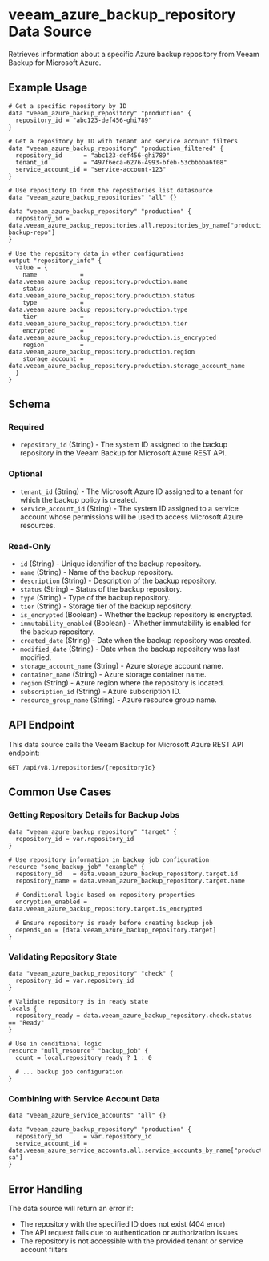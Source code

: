 # veeam_azure_backup_repository Data Source

Retrieves information about a specific Azure backup repository from Veeam Backup for Microsoft Azure.

## Example Usage

```hcl
# Get a specific repository by ID
data "veeam_azure_backup_repository" "production" {
  repository_id = "abc123-def456-ghi789"
}

# Get a repository by ID with tenant and service account filters
data "veeam_azure_backup_repository" "production_filtered" {
  repository_id      = "abc123-def456-ghi789"
  tenant_id          = "497f6eca-6276-4993-bfeb-53cbbbba6f08"
  service_account_id = "service-account-123"
}

# Use repository ID from the repositories list datasource
data "veeam_azure_backup_repositories" "all" {}

data "veeam_azure_backup_repository" "production" {
  repository_id = data.veeam_azure_backup_repositories.all.repositories_by_name["production-backup-repo"]
}

# Use the repository data in other configurations
output "repository_info" {
  value = {
    name            = data.veeam_azure_backup_repository.production.name
    status          = data.veeam_azure_backup_repository.production.status
    type            = data.veeam_azure_backup_repository.production.type
    tier            = data.veeam_azure_backup_repository.production.tier
    encrypted       = data.veeam_azure_backup_repository.production.is_encrypted
    region          = data.veeam_azure_backup_repository.production.region
    storage_account = data.veeam_azure_backup_repository.production.storage_account_name
  }
}
```

## Schema

### Required

- `repository_id` (String) - The system ID assigned to the backup repository in the Veeam Backup for Microsoft Azure REST API.

### Optional

- `tenant_id` (String) - The Microsoft Azure ID assigned to a tenant for which the backup policy is created.
- `service_account_id` (String) - The system ID assigned to a service account whose permissions will be used to access Microsoft Azure resources.

### Read-Only

- `id` (String) - Unique identifier of the backup repository.
- `name` (String) - Name of the backup repository.
- `description` (String) - Description of the backup repository.
- `status` (String) - Status of the backup repository.
- `type` (String) - Type of the backup repository.
- `tier` (String) - Storage tier of the backup repository.
- `is_encrypted` (Boolean) - Whether the backup repository is encrypted.
- `immutability_enabled` (Boolean) - Whether immutability is enabled for the backup repository.
- `created_date` (String) - Date when the backup repository was created.
- `modified_date` (String) - Date when the backup repository was last modified.
- `storage_account_name` (String) - Azure storage account name.
- `container_name` (String) - Azure storage container name.
- `region` (String) - Azure region where the repository is located.
- `subscription_id` (String) - Azure subscription ID.
- `resource_group_name` (String) - Azure resource group name.

## API Endpoint

This data source calls the Veeam Backup for Microsoft Azure REST API endpoint:
```
GET /api/v8.1/repositories/{repositoryId}
```

## Common Use Cases

### Getting Repository Details for Backup Jobs

```hcl
data "veeam_azure_backup_repository" "target" {
  repository_id = var.repository_id
}

# Use repository information in backup job configuration
resource "some_backup_job" "example" {
  repository_id   = data.veeam_azure_backup_repository.target.id
  repository_name = data.veeam_azure_backup_repository.target.name
  
  # Conditional logic based on repository properties
  encryption_enabled = data.veeam_azure_backup_repository.target.is_encrypted
  
  # Ensure repository is ready before creating backup job
  depends_on = [data.veeam_azure_backup_repository.target]
}
```

### Validating Repository State

```hcl
data "veeam_azure_backup_repository" "check" {
  repository_id = var.repository_id
}

# Validate repository is in ready state
locals {
  repository_ready = data.veeam_azure_backup_repository.check.status == "Ready"
}

# Use in conditional logic
resource "null_resource" "backup_job" {
  count = local.repository_ready ? 1 : 0
  
  # ... backup job configuration
}
```

### Combining with Service Account Data

```hcl
data "veeam_azure_service_accounts" "all" {}

data "veeam_azure_backup_repository" "production" {
  repository_id      = var.repository_id
  service_account_id = data.veeam_azure_service_accounts.all.service_accounts_by_name["production-sa"]
}
```

## Error Handling

The data source will return an error if:
- The repository with the specified ID does not exist (404 error)
- The API request fails due to authentication or authorization issues
- The repository is not accessible with the provided tenant or service account filters